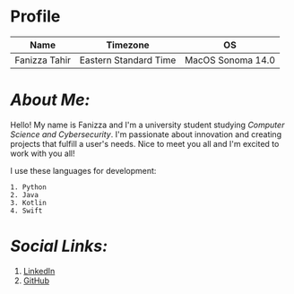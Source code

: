 # Profile

| **Name** | **Timezone**  | **OS**  |
| :---:    |     :---:     |  :---:  |
| Fanizza Tahir   | Eastern Standard Time      | MacOS Sonoma 14.0     |


# _**About Me:**_

Hello! My name is Fanizza and I'm a university student studying _Computer Science and Cybersecurity_. I'm passionate about innovation and creating projects that fulfill a user's needs. Nice to meet you all and I'm excited to work with you all!

I use these languages for development:

    1. Python
    2. Java
    3. Kotlin
    4. Swift

# _**Social Links:**_

1. [LinkedIn](https://www.linkedin.com/in/fttahir/)
2. [GitHub](https://github.com/axzhir)
